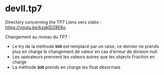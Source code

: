 # devII.tp7
Directory concerning the TP7 
Liens vers vidéo : https://youtu.be/kzaklDZ8EKo

Changement au niveau du TP7 :
  - Le try de la méthode __init__ est remplacé par un raise, ce dernier ne prends plus en charge le changement de valeur en cas d'erreur de division null.
  - Les opérateurs prennent les valeurs autres que les objects Fraction en charge
  - La méthode __init__ prends en charge les float désormais
